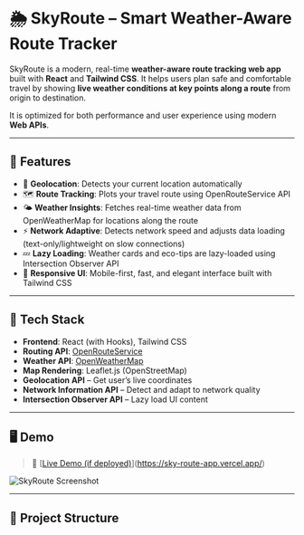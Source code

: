 # 🌦️ SkyRoute – Smart Weather-Aware Route Tracker

SkyRoute is a modern, real-time **weather-aware route tracking web app** built with **React** and **Tailwind CSS**. It helps users plan safe and comfortable travel by showing **live weather conditions at key points along a route** from origin to destination.

It is optimized for both performance and user experience using modern **Web APIs**.

---

## 🚀 Features

- 📍 **Geolocation**: Detects your current location automatically  
- 🗺️ **Route Tracking**: Plots your travel route using OpenRouteService API  
- 🌤️ **Weather Insights**: Fetches real-time weather data from OpenWeatherMap for locations along the route  
- ⚡ **Network Adaptive**: Detects network speed and adjusts data loading (text-only/lightweight on slow connections)  
- 💤 **Lazy Loading**: Weather cards and eco-tips are lazy-loaded using Intersection Observer API  
- 🎨 **Responsive UI**: Mobile-first, fast, and elegant interface built with Tailwind CSS

---

## 🔧 Tech Stack

- **Frontend**: React (with Hooks), Tailwind CSS  
- **Routing API**: [OpenRouteService](https://openrouteservice.org/)  
- **Weather API**: [OpenWeatherMap](https://openweathermap.org/api)  
- **Map Rendering**: Leaflet.js (OpenStreetMap)  
- **Geolocation API** – Get user’s live coordinates  
- **Network Information API** – Detect and adapt to network quality  
- **Intersection Observer API** – Lazy load UI content

---

## 🖥️ Demo

> 🔗 [[Live Demo (if deployed)](https://your-deployment-link.com)](https://sky-route-app.vercel.app/)

![SkyRoute Screenshot](./public/screenshot.png)

---

## 📁 Project Structure


